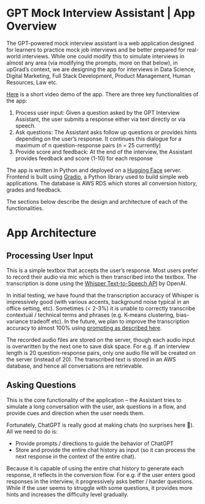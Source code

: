 # GPT Mock Interview Assistant | App Overview
The GPT-powered mock interview assistant is a web application designed for learners to practice mock job interviews and be better prepared for real-world interviews. While one could modify this to simulate interviews in almost any area (via modifying the prompts, more on that below), in upGrad’s context, we are designing the app for interviews in Data Science, Digital Marketing, Full Stack Development, Product Management, Human Resources, Law etc. 

[Here](https://www.linkedin.com/posts/mayank-kumar-5573243_education-technology-learning-activity-7046334211317710848-CcOR?utm_source=share&utm_medium=member_desktop) is a short video demo of the app. There are three key functionalities of the app:
1. Process user input: Given a question asked by the GPT Interview Assistant, the user submits a response either via text directly or via speech. 
2. Ask questions: The Assistant asks follow up questions or provides hints depending on the user’s response. It continues this dialogue for a maximum of n question-response pairs (n = 25 currently)
3. Provide score and feedback: At the end of the interview, the Assistant provides feedback and score (1-10) for each response

The app is written in Python and deployed on a [Hugging Face](https://upgradgpt-gpt-interview-beta.hf.space/) server. Frontend is built using [Gradio](https://gradio.app/), a Python library used to build simple web applications. The database is AWS RDS which stores all conversion history, grades and feedback.  

The sections below describe the design and architecture of each of the functionalities. 

# App Architecture
## Processing User Input
This is a simple textbox that accepts the user’s response. Most users prefer to record their audio via mic which is then transcribed into the textbox. The transcription is done using the [Whisper Text-to-Speech API](https://platform.openai.com/docs/guides/speech-to-text) by OpenAI. 

In initial testing, we have found that the transcription accuracy of Whisper is impressively good (with various accents, background noise typical in an office setting, etc). Sometimes (< 2-3%) it is unable to correctly transcribe contextual / technical terms and phrases (e.g. K-means clustering, bias-variance tradeoff etc). In the future, we plan to improve the transcription accuracy to almost 100% using [prompting as described here](https://platform.openai.com/docs/guides/speech-to-text/prompting).

The recorded audio files are stored on the server, though each audio input is overwritten by the next one to save disk space. For e.g. if an interview length is 20 question-response pairs, only one audio file will be created on the server (instead of 20). The transcribed text is stored in an AWS database, and hence all conversations are retrievable.


## Asking Questions 
This is the core functionality of the application – the Assistant tries to simulate a long conversation with the user, ask questions in a flow, and provide cues and direction when the user needs them. 

Fortunately, ChatGPT is really good at making chats (no surprises here 🙂). All we need to do is:
* Provide prompts / directions to guide the behavior of ChatGPT
* Store and provide the entire chat history as input (so it can process the next response in the context of the entire chat). 

Because it is capable of using the entire chat history to generate each response, it reflects in the conversion flow. For e.g. if the user enters good responses in the interview, it progressively asks better / harder questions. While if the user seems to struggle with some questions, it provides more hints and increases the difficulty level gradually.




